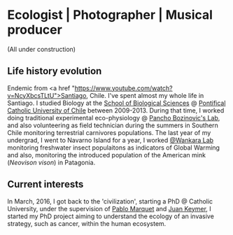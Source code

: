 
# Ecologist | Photographer | Musical producer 
(All under construction)

## Life history evolution

Endemic from <a href "https://www.youtube.com/watch?v=NcyXbcsTLtU">Santiago</a>, Chile. I've spent almost my whole life in Santiago. I studied Biology at the <a href = "http://biologia.uc.cl/es/">School of  Biological Sciences</a> @ <a href= "http://www.uc.cl/"> Pontifical Catholic University of Chile</a> between 2009-2013. During that time, I worked doing traditional experimental eco-physiology @ <a href ="http://labecofisiouc.wixsite.com/ecofisio"> Pancho Bozinovic's Lab</a>, and also volunteering as field technician during the summers in Southern Chile monitoring terrestrial carnivores populations. The last year of my undergrad, I went to Navarno Island for a year, I worked <a href = "http://www.labwankara.com/">@Wankara Lab</a> monitoring freshwater insect populaitons as indicators of Global Warming and also, monitoring the introduced population of the American mink (<i>Neovison vison</i>) in Patagonia. 

## Current interests
In March, 2016, I got back to the 'civilization', starting a PhD @ Catholic University, under the supervision of <a href = "http://biologia.uc.cl/es/cuerpo-academico/profesor/45"> Pablo Marquet<a> and <a href = "http://biologia.uc.cl/es/cuerpo-academico/profesor/40">Juan Keymer<a>, I started my PhD project aiming to understand the ecology of an invasive strategy, such as cancer, within the human ecosystem.  
